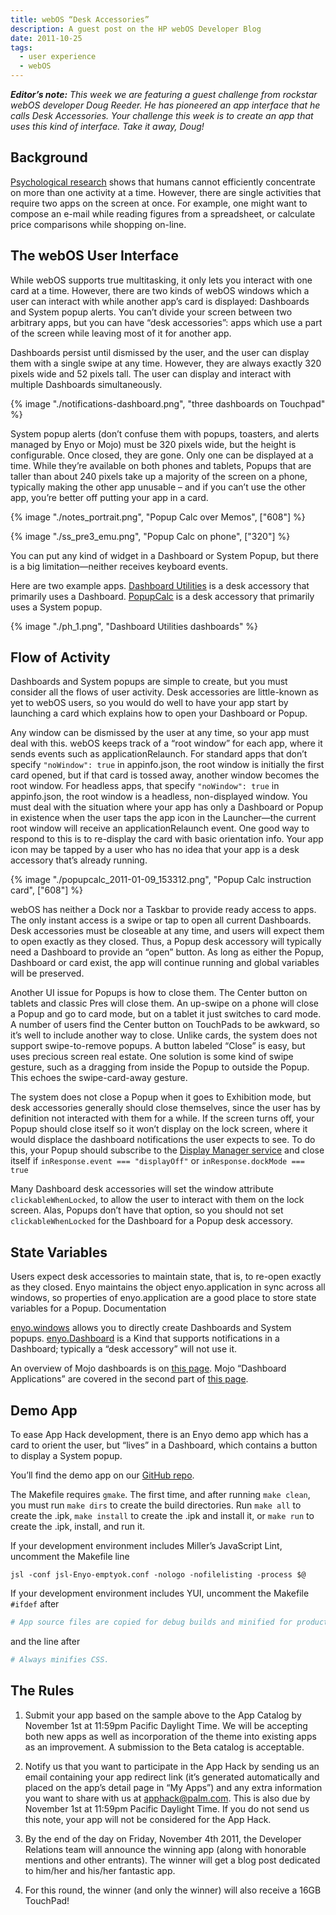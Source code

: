 ```yaml
---
title: webOS “Desk Accessories”
description: A guest post on the HP webOS Developer Blog
date: 2011-10-25
tags:
  - user experience
  - webOS
---
```


_**Editor’s note:** This week we are featuring a guest challenge from rockstar webOS developer Doug Reeder. He has pioneered an app interface that he calls Desk Accessories. Your challenge this week is to create an app that uses this kind of interface. Take it away, Doug!_

## Background

[Psychological research](https://arstechnica.com/uncategorized/2007/03/study-says-leave-the-multitasking-to-your-computer/) shows that humans cannot efficiently concentrate on more than one activity at a time. However, there are single activities that require two apps on the screen at once. For example, one might want to compose an e-mail while reading figures from a spreadsheet, or calculate price comparisons while shopping on-line.

## The webOS User Interface

While webOS supports true multitasking, it only lets you interact with one card at a time. However, there are two kinds of webOS windows which a user can interact with while another app’s card is displayed: Dashboards and System popup alerts. You can’t divide your screen between two arbitrary apps, but you can have “desk accessories”: apps which use a part of the screen while leaving most of it for another app.

Dashboards persist until dismissed by the user, and the user can display them with a single swipe at any time. However, they are always exactly 320 pixels wide and 52 pixels tall. The user can display and interact with multiple Dashboards simultaneously.

{% image "./notifications-dashboard.png", "three dashboards on Touchpad" %}

System popup alerts (don’t confuse them with popups, toasters, and alerts managed by Enyo or Mojo) must be 320 pixels wide, but the height is configurable. Once closed, they are gone. Only one can be displayed at a time. While they’re available on both phones and tablets, Popups that are taller than about 240 pixels take up a majority of the screen on a phone, typically making the other app unusable – and if you can’t use the other app, you’re better off putting your app in a card.

{% image "./notes_portrait.png", "Popup Calc over Memos", ["608"] %}

{% image "./ss_pre3_emu.png", "Popup Calc on phone", ["320"] %}

You can put any kind of widget in a Dashboard or System Popup, but there is a big limitation—neither receives keyboard events.

Here are two example apps. [Dashboard Utilities](https://web.archive.org/web/20111107030722/http://developer.palm.com/appredirect/?packageid=com.machiapps.dashboardutilities&applicationid=7009) is a desk accessory that primarily uses a Dashboard. [PopupCalc](https://hominidsoftware.com/popupcalc/index.html) is a desk accessory that primarily uses a System popup.

{% image "./ph_1.png", "Dashboard Utilities dashboards" %}

## Flow of Activity

Dashboards and System popups are simple to create, but you must consider all the flows of user activity. Desk accessories are little-known as yet to webOS users, so you would do well to have your app start by launching a card which explains how to open your Dashboard or Popup.

Any window can be dismissed by the user at any time, so your app must deal with this. webOS keeps track of a “root window” for each app, where it sends events such as applicationRelaunch. For standard apps that don’t specify `"noWindow": true` in appinfo.json, the root window is initially the first card opened, but if that card is tossed away, another window becomes the root window. For headless apps, that specify `"noWindow": true` in appinfo.json, the root window is a headless, non-displayed window. You must deal with the situation where your app has only a Dashboard or Popup in existence when the user taps the app icon in the Launcher—the current root window will receive an applicationRelaunch event. One good way to respond to this is to re-display the card with basic orientation info. Your app icon may be tapped by a user who has no idea that your app is a desk accessory that’s already running.

{% image "./popupcalc_2011-01-09_153312.png", "Popup Calc instruction card", ["608"] %}

webOS has neither a Dock nor a Taskbar to provide ready access to apps. The only instant access is a swipe or tap to open all current Dashboards. Desk accessories must be closeable at any time, and users will expect them to open exactly as they closed. Thus, a Popup desk accessory will typically need a Dashboard to provide an “open” button. As long as either the Popup, Dashboard or card exist, the app will continue running and global variables will be preserved.

Another UI issue for Popups is how to close them. The Center button on tablets and classic Pres will close them. An up-swipe on a phone will close a Popup and go to card mode, but on a tablet it just switches to card mode. A number of users find the Center button on TouchPads to be awkward, so it’s well to include another way to close. Unlike cards, the system does not support swipe-to-remove popups. A button labeled “Close” is easy, but uses precious screen real estate. One solution is some kind of swipe gesture, such as a dragging from inside the Popup to outside the Popup. This echoes the swipe-card-away gesture.

The system does not close a Popup when it goes to Exhibition mode, but desk accessories generally should close themselves, since the user has by definition not interacted with them for a while. If the screen turns off, your Popup should close itself so it won’t display on the lock screen, where it would displace the dashboard notifications the user expects to see. To do this, your Popup should subscribe to the [Display Manager service](https://web.archive.org/web/20111107030722/https://developer.palm.com/content/api/reference/services/display-manager.html) and close itself if `inResponse.event === "displayOff"` or `inResponse.dockMode === true`

Many Dashboard desk accessories will set the window attribute `clickableWhenLocked`, to allow the user to interact with them on the lock screen. Alas, Popups don’t have that option, so you should not set `clickableWhenLocked` for the Dashboard for a Popup desk accessory.

## State Variables

Users expect desk accessories to maintain state, that is, to re-open exactly as they closed. Enyo maintains the object enyo.application in sync across all windows, so properties of enyo.application are a good place to store state variables for a Popup.
Documentation

[enyo.windows](https://web.archive.org/web/20111107030722/https://developer.palm.com/content/api/reference/enyo/enyo-api-reference.html#enyo.windows) allows you to directly create Dashboards and System popups. [enyo.Dashboard](https://web.archive.org/web/20111107030722/https://developer.palm.com/content/api/reference/enyo/enyo-api-reference.html#enyo.Dashboard) is a Kind that supports notifications in a Dashboard; typically a “desk accessory” will not use it.

An overview of Mojo dashboards is on [this page](https://web.archive.org/web/20111107030722/https://developer.palm.com/content/api/dev-guide/mojo/dashboards-notifications.html). Mojo “Dashboard Applications” are covered in the second part of [this page](https://web.archive.org/web/20111107030722/https://developer.palm.com/content/content/api/dev-guide/mojo/background-applications.html).

## Demo App

To ease App Hack development, there is an Enyo demo app which has a card to orient the user, but “lives” in a Dashboard, which contains a button to display a System popup.

You’ll find the demo app on our [GitHub repo](https://web.archive.org/web/20141022053748/https://github.com/webOS-DevRel/Weekly-App-Hack/tree/master/4%20-%20PopupDemo).

The Makefile requires `gmake`. The first time, and after running `make clean`, you must run `make dirs` to create the build directories. Run `make all` to create the .ipk, `make install` to create the .ipk and install it, or `make run` to create the .ipk, install, and run it.

If your development environment includes Miller’s JavaScript Lint, uncomment the Makefile line

```shell
jsl -conf jsl-Enyo-emptyok.conf -nologo -nofilelisting -process $@
```

If your development environment includes YUI, uncomment the Makefile `#ifdef` after

```Makefile
# App source files are copied for debug builds and minified for production builds.
```

and the line after

```Makefile
# Always minifies CSS.
```

## The Rules

1) Submit your app based on the sample above to the App Catalog by November 1st at 11:59pm Pacific Daylight Time. We will be accepting both new apps as well as incorporation of the theme into existing apps as an improvement. A submission to the Beta catalog is acceptable.

2) Notify us that you want to participate in the App Hack by sending us an email containing your app redirect link (it’s generated automatically and placed on the app’s detail page in “My Apps”) and any extra information you want to share with us at apphack@palm.com. This is also due by November 1st at 11:59pm Pacific Daylight Time.  If you do not send us this note, your app will not be considered for the App Hack.

3) By the end of the day on Friday, November 4th 2011, the Developer Relations team will announce the winning app (along with honorable mentions and other entrants). The winner will get a blog post dedicated to him/her and his/her fantastic app.

4) For this round, the winner (and only the winner) will also receive a 16GB TouchPad!

